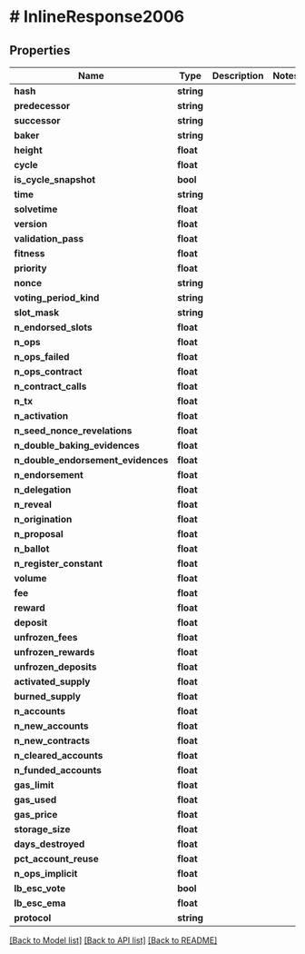 # # InlineResponse2006

## Properties

Name | Type | Description | Notes
------------ | ------------- | ------------- | -------------
**hash** | **string** |  |
**predecessor** | **string** |  |
**successor** | **string** |  |
**baker** | **string** |  |
**height** | **float** |  |
**cycle** | **float** |  |
**is_cycle_snapshot** | **bool** |  |
**time** | **string** |  |
**solvetime** | **float** |  |
**version** | **float** |  |
**validation_pass** | **float** |  |
**fitness** | **float** |  |
**priority** | **float** |  |
**nonce** | **string** |  |
**voting_period_kind** | **string** |  |
**slot_mask** | **string** |  |
**n_endorsed_slots** | **float** |  |
**n_ops** | **float** |  |
**n_ops_failed** | **float** |  |
**n_ops_contract** | **float** |  |
**n_contract_calls** | **float** |  |
**n_tx** | **float** |  |
**n_activation** | **float** |  |
**n_seed_nonce_revelations** | **float** |  |
**n_double_baking_evidences** | **float** |  |
**n_double_endorsement_evidences** | **float** |  |
**n_endorsement** | **float** |  |
**n_delegation** | **float** |  |
**n_reveal** | **float** |  |
**n_origination** | **float** |  |
**n_proposal** | **float** |  |
**n_ballot** | **float** |  |
**n_register_constant** | **float** |  |
**volume** | **float** |  |
**fee** | **float** |  |
**reward** | **float** |  |
**deposit** | **float** |  |
**unfrozen_fees** | **float** |  |
**unfrozen_rewards** | **float** |  |
**unfrozen_deposits** | **float** |  |
**activated_supply** | **float** |  |
**burned_supply** | **float** |  |
**n_accounts** | **float** |  |
**n_new_accounts** | **float** |  |
**n_new_contracts** | **float** |  |
**n_cleared_accounts** | **float** |  |
**n_funded_accounts** | **float** |  |
**gas_limit** | **float** |  |
**gas_used** | **float** |  |
**gas_price** | **float** |  |
**storage_size** | **float** |  |
**days_destroyed** | **float** |  |
**pct_account_reuse** | **float** |  |
**n_ops_implicit** | **float** |  |
**lb_esc_vote** | **bool** |  |
**lb_esc_ema** | **float** |  |
**protocol** | **string** |  |

[[Back to Model list]](../../README.md#models) [[Back to API list]](../../README.md#endpoints) [[Back to README]](../../README.md)
